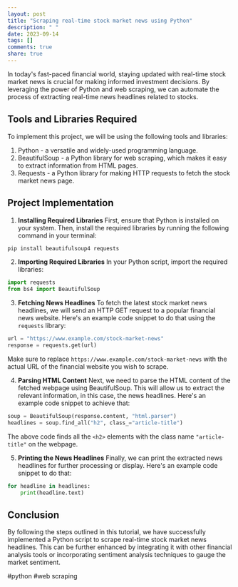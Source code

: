 ```yaml
---
layout: post
title: "Scraping real-time stock market news using Python"
description: " "
date: 2023-09-14
tags: []
comments: true
share: true
---
```


In today's fast-paced financial world, staying updated with real-time stock market news is crucial for making informed investment decisions. By leveraging the power of Python and web scraping, we can automate the process of extracting real-time news headlines related to stocks.

## Tools and Libraries Required
To implement this project, we will be using the following tools and libraries:
1. Python - a versatile and widely-used programming language.
2. BeautifulSoup - a Python library for web scraping, which makes it easy to extract information from HTML pages.
3. Requests - a Python library for making HTTP requests to fetch the stock market news page.

## Project Implementation
1. **Installing Required Libraries**
First, ensure that Python is installed on your system. Then, install the required libraries by running the following command in your terminal:

```python
pip install beautifulsoup4 requests
```

2. **Importing Required Libraries**
In your Python script, import the required libraries:

```python
import requests
from bs4 import BeautifulSoup
```

3. **Fetching News Headlines**
To fetch the latest stock market news headlines, we will send an HTTP GET request to a popular financial news website. Here's an example code snippet to do that using the `requests` library:

```python
url = "https://www.example.com/stock-market-news" 
response = requests.get(url)
```

Make sure to replace `https://www.example.com/stock-market-news` with the actual URL of the financial website you wish to scrape.

4. **Parsing HTML Content**
Next, we need to parse the HTML content of the fetched webpage using BeautifulSoup. This will allow us to extract the relevant information, in this case, the news headlines. Here's an example code snippet to achieve that:

```python
soup = BeautifulSoup(response.content, "html.parser")
headlines = soup.find_all("h2", class_="article-title")
```

The above code finds all the `<h2>` elements with the class name `"article-title"` on the webpage.

5. **Printing the News Headlines**
Finally, we can print the extracted news headlines for further processing or display. Here's an example code snippet to do that:

```python
for headline in headlines:
    print(headline.text)
```

## Conclusion
By following the steps outlined in this tutorial, we have successfully implemented a Python script to scrape real-time stock market news headlines. This can be further enhanced by integrating it with other financial analysis tools or incorporating sentiment analysis techniques to gauge the market sentiment.

#python #web scraping